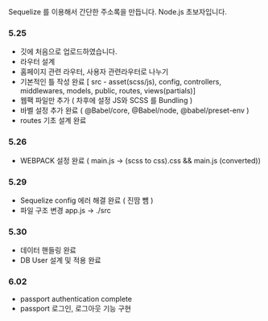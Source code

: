 Sequelize 를 이용해서 간단한 주소록을 만듭니다.
Node.js 초보자입니다.


### 5.25 
* 깃에 처음으로 업로드하였습니다.
* 라우터 설계
* 홈페이지 관련 라우터, 사용자 관련라우터로 나누기 
* 기본적인 틀 작성 완료 [ src - asset(scss/js), config, controllers, middlewares, models, public, routes, views(partials)]
* 웹팩 파일만 추가 ( 차후에 설정 JS와 SCSS 를 Bundling )
* 바벨 설정 추가 완료 ( @Babel/core, @Babel/node, @babel/preset-env )
* routes 기초 설계 완료

### 5.26
* WEBPACK 설정 완료 ( main.js -> (scss to css).css && main.js (converted))

### 5.29
* Sequelize config 에러 해결 완료 ( 진땀 뻄 )
* 파일 구조 변경 app.js -> ./src


### 5.30
* 데이터 핸들링 완료
* DB User 설계 및 적용 완료


### 6.02
* passport authentication complete
* passport 로그인, 로그아웃 기능 구현
  
